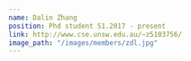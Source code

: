 ```yaml
---
name: Dalin Zhang
position: Phd student S1.2017 - present
link: http://www.cse.unsw.edu.au/~z5103756/
image_path: "/images/members/zdl.jpg"
---
```

